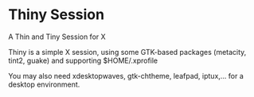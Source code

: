Thiny Session
=============

A Thin and Tiny Session for X

Thiny is a simple X session, using some GTK-based packages (metacity, tint2, guake) and supporting $HOME/.xprofile

You may also need xdesktopwaves, gtk-chtheme, leafpad, iptux,... for a desktop environment.
